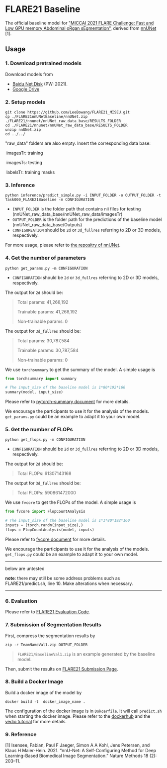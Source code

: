 # FLARE21 Baseline

The official baseline model for ["MICCAI 2021 FLARE Challenge: Fast and Low GPU memory Abdominal oRgan sEgmentation"](https://flare.grand-challenge.org/FLARE21/), derived from [nnUNet](https://github.com/MIC-DKFZ/nnUNet) [1].

## Usage

### 1. Download pretrained models

Download models from 
* [Baidu Net Disk](https://pan.baidu.com/s/1tCvK6ZRGFB2Je3NcdBU4qg) (PW: 2021).
* [Google Drive](https://drive.google.com/file/d/1Ox8AjFc_SrJm7waGYzsBbhMfJ0OJoKiY/view?usp=sharing)

### 2. Setup models

```shell
git clone https://github.com/LeeBowang/FLARE21_MISEU.git
cp ./FLARE21nnUNetBaseline/nnUNet.zip ./FLARE21/nnunet/nnUNet_raw_data_base/RESULTS_FOLDER
cd ./FLARE21/nnunet/nnUNet_raw_data_base/RESULTS_FOLDER
unzip nnUNet.zip
cd ../../
```



"raw_data" folders are also empty. Insert the corresponding data base:

​	imagesTr: training

​	imagesTs: testing

​	labelsTr: training masks

### 3. Inference

```shell
python inference/predict_simple.py -i INPUT_FOLDER -o OUTPUT_FOLDER -t Task000_FLARE21Baseline -m CONFIGURATION
```

* `INPUT_FOLDER` is the folder path that contains nii files for testing (nnUNet_raw_data_base/nnUNet_raw_data/imagesTr)
* `OUTPUT_FOLDER` is the folder path for the predictions of the baseline model (nnUNet_raw_data_base/Outputs)
* `CONFIGUREATION` should be `2d` or `3d_fullres` referring to 2D or 3D models, respectively.

For more usage, please refer to [the repositry of nnUNet](https://github.com/MIC-DKFZ/nnUNet).

### 4. Get the number of parameters

```shell
python get_params.py -m CONFIGURATION
```

* `CONFIGURATION` should be `2d` or `3d_fullres` referring to 2D or 3D models, respectively.

The output for `2d` should be:

>Total params: 41,268,192
>
>Trainable params: 41,268,192
>
>Non-trainable params: 0

The output for `3d_fullres` should be:

>Total params: 30,787,584
>
>Trainable params: 30,787,584
>
>Non-trainable params: 0

We use `torchsummary`  to get the summary of the model.  A simple usage is

```python
from torchsummary import summary

# The input_size of the baseline model is 1*80*192*160
summary(model, input_size)
```

Please refer to [pytorch-summary document](https://github.com/sksq96/pytorch-summary) for more details. 

We encourage the participants to use it for the analysis of the models. `get_params.py` could be an example to adapt it to your own model.

### 5. Get the number of FLOPs

```shell
python get_flops.py -m CONFIGURATION
```

* `CONFIGURATION` should be `2d` or `3d_fullres` referring to 2D or 3D models, respectively.

The output for `2d` should be:

>Total FLOPs: 61307143168

The output for `3d_fullres` should be:

>Total FLOPs: 590861472000

We use `fvcore`  to get the FLOPs of the model.  A simple usage is

```python
from fvcore import FlopCountAnalysis

# The input_size of the baseline model is 1*1*80*192*160
inputs = (torch.randn(input_size),)
flops = FlopCountAnalysis(model, inputs)
```

Please refer to [fvcore document](https://detectron2.readthedocs.io/en/latest/modules/fvcore.html#fvcore.nn.FlopCountAnalysis) for more details. 

We encourage the participants to use it for the analysis of the models. `get_flops.py` could be an example to adapt it to your own model.



---

below are untested

**note**: there may still be some address problems such as FLARE21/predict.sh, line 10.  Make alterations when necessary.

---

### 6. Evaluation

Please refer to [FLARE21 Evaluation Code](https://github.com/JunMa11/FLARE2021/tree/main/Evaluation).

### 7. Submission of Segmentation Results

First, compress the segmentation results by

```shell
zip -r TeamNameVal1.zip OUTPUT_FOLDER
```

> `FLARE21/BaselineVal1.zip` is an example generated by the baseline model.

Then, submit the results on [FLARE21 Submission Page](https://flare.grand-challenge.org/evaluation/challenge/submissions/create/).

### 8. Build a Docker Image

Build a docker image of the model by

```shell
docker build -t  docker_image_name .
```

The configuration of the docker image is in `Dokcerfile`. It will call `predict.sh` when starting the docker image.
Please refer to the [dockerhub](https://hub.docker.com/r/gospelslave/nnunet3d/tags?page=1&ordering=last_updated) and the [vedio tutorial](https://www.bilibili.com/video/BV1Xb4y1o7ZK/) for more details.

### 9. Reference

[1] Isensee, Fabian, Paul F Jaeger, Simon A A Kohl, Jens Petersen, and Klaus H Maier-Hein. 2021. “nnU-Net: A Self-Configuring Method for Deep Learning-Based Biomedical Image Segmentation.” Nature Methods 18 (2): 203–11.
